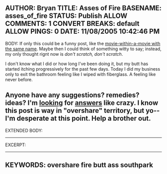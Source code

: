 AUTHOR: Bryan
TITLE: Asses of Fire
BASENAME: asses_of_fire
STATUS: Publish
ALLOW COMMENTS: 1
CONVERT BREAKS: __default__
ALLOW PINGS: 0
DATE: 11/08/2005 10:42:46 PM
-----
BODY:
If only this could be a funny post, like the <a title="Asses of Fire - Wikipedia, the free encyclopedia" href="http://en.wikipedia.org/wiki/Asses_of_Fire">movie-within-a-movie with the same name</a>. Maybe then I could think of something witty to say; instead, my only thought rignt now is <em>don't scratch, don't scratch</em>. 

I don't know what I did or how long I've been doing it, but my butt has started itching progressively for the past few days. Today I did my business only to exit the bathroom feeling like I wiped with fiberglass. A feeling like never before.

Anyone have any suggestions? remedies? ideas? I'm <a href="http://www.mercksource.com/pp/us/cns/cns_hl_dorlands.jspzQzpgzEzzSzppdocszSzuszSzcommonzSzdorlandszSzdorlandzSzdmd_s_18zPzhtm">looking</a> for <a href="http://www.uspharmacist.com/oldformat.asp?url=newlook/files/feat/acf2f25.htm">answers</a> like crazy. I know this post is way in "overshare" territory, but yo--I'm desperate at this point. Help a brother out.
-----
EXTENDED BODY:

-----
EXCERPT:

-----
KEYWORDS:
overshare fire butt ass southpark
-----


